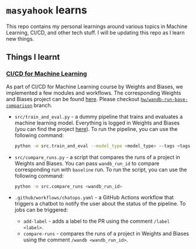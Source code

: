 # `masyahook` learns

This repo contains my personal learnings around various topics in Machine Learning, CI/CD, and other tech stuff. I will be updating this repo as I learn new things.

## Things I learnt

### [CI/CD for Machine Learning](https://www.wandb.courses/courses/ci-cd-for-machine-learning)

As part of CI/CD for Machine Learning course by Weights and Biases, we implemented a few modules and workflows. The corresponding Weights and Biases project can be found [here](https://wandb.ai/masyahook/ci-cd-for-ml-gitops-course). Please checkout [`hw/wandb-run-base-comparison`](https://github.com/masyahook/learns/tree/hw/wandb-run-base-comparison) branch.

- `src/train_and_eval.py` - a dummy pipeline that trains and evaluates a machine learning model. Everything is logged in Weights and Biases (you can find the project [here](https://wandb.ai/masyahook/ci-cd-for-ml-gitops-course)). To run the pipeline, you can use the following command:

  ```bash
  python -m src.train_and_eval --model_type <model_type> --tags <tags>
  ```

- `src/compare_runs.py` - a script that compares the runs of a project in Weights and Biases. You can pass `wandb_run_id` to compare corresponding run with `baseline` run. To run the script, you can use the following command:

  ```bash
  python -m src.compare_runs <wandb_run_id>
  ```

- `.github/workflows/chatops.yaml` - a GitHub Actions workflow that triggers a chatbot to notify the user about the status of the pipeline. To jobs can be triggered:
  - `add-label` - adds a label to the PR using the comment `/label <label>`.
  - `compare-runs` - compares the runs of a project in Weights and Biases using the comment `/wandb <wandb_run_id>`.
